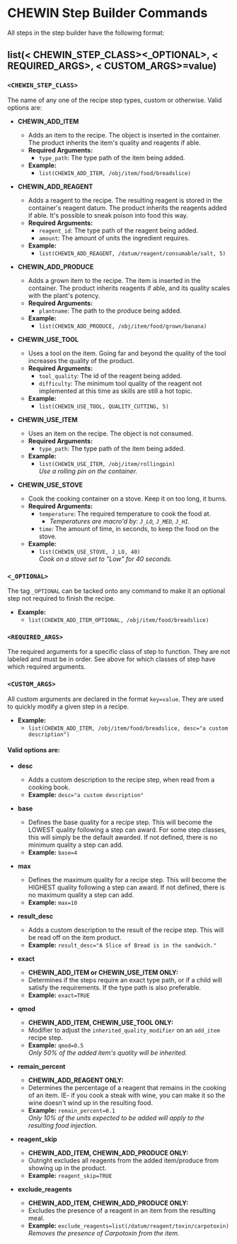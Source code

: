 # CHEWIN Step Builder Commands

All steps in the step builder have the following format:

## list(< CHEWIN_STEP_CLASS><_OPTIONAL>, < REQUIRED_ARGS>, < CUSTOM_ARGS>=value)


### `<CHEWIN_STEP_CLASS>`
The name of any one of the recipe step types, custom or otherwise. Valid options are:

- **CHEWIN_ADD_ITEM**
  - Adds an item to the recipe. The object is inserted in the container. The product inherits the item's quality and reagents if able.
  - **Required Arguments:**
    - `type_path`: The type path of the item being added.
  - **Example:**
    - `list(CHEWIN_ADD_ITEM, /obj/item/food/breadslice)`

- **CHEWIN_ADD_REAGENT**
  - Adds a reagent to the recipe. The resulting reagent is stored in the container's reagent datum. The product inherits the reagents added if able. It's possible to sneak poison into food this way.
  - **Required Arguments:**
    - `reagent_id`: The type path of the reagent being added.
    - `amount`: The amount of units the ingredient requires.
  - **Example:**
    - `list(CHEWIN_ADD_REAGENT, /datum/reagent/consumable/salt, 5)`

- **CHEWIN_ADD_PRODUCE**
  - Adds a grown item to the recipe. The item is inserted in the container. The product inherits reagents if able, and its quality scales with the plant's potency.
  - **Required Arguments:**
    - `plantname`: The path to the produce being added.
  - **Example:**
    - `list(CHEWIN_ADD_PRODUCE, /obj/item/food/grown/banana)`

- **CHEWIN_USE_TOOL**
  - Uses a tool on the item. Going far and beyond the quality of the tool increases the quality of the product.
  - **Required Arguments:**
    - `tool_quality`: The id of the reagent being added.
    - `difficulty`: The minimum tool quality of the reagent not implemented at this time as skills are still a hot topic.
  - **Example:**
    - `list(CHEWIN_USE_TOOL, QUALITY_CUTTING, 5)`

- **CHEWIN_USE_ITEM**
  - Uses an item on the recipe. The object is not consumed.
  - **Required Arguments:**
    - `type_path`: The type path of the item being added.
  - **Example:**
    - `list(CHEWIN_USE_ITEM, /obj/item/rollingpin)`  
      *Use a rolling pin on the container.*

- **CHEWIN_USE_STOVE**
  - Cook the cooking container on a stove. Keep it on too long, it burns.
  - **Required Arguments:**
    - `temperature`: The required temperature to cook the food at.
      - *Temperatures are macro'd by: `J_LO`, `J_MED`, `J_HI`.*
    - `time`: The amount of time, in seconds, to keep the food on the stove.
  - **Example:**
    - `list(CHEWIN_USE_STOVE, J_LO, 40)`  
      *Cook on a stove set to "Low" for 40 seconds.*

### `<_OPTIONAL>`
The tag `_OPTIONAL` can be tacked onto any command to make it an optional step not required to finish the recipe.

- **Example:**
  - `list(CHEWIN_ADD_ITEM_OPTIONAL, /obj/item/food/breadslice)`

### `<REQUIRED_ARGS>`
The required arguments for a specific class of step to function. They are not labeled and must be in order. See above for which classes of step have which required arguments.

### `<CUSTOM_ARGS>`
All custom arguments are declared in the format `key=value`. They are used to quickly modify a given step in a recipe.

- **Example:**
  - `list(CHEWIN_ADD_ITEM, /obj/item/food/breadslice, desc="a custom description")`

#### Valid options are:
- **desc**
  - Adds a custom description to the recipe step, when read from a cooking book.
  - **Example:** `desc="a custom description"`

- **base**
  - Defines the base quality for a recipe step. This will become the LOWEST quality following a step can award. For some step classes, this will simply be the default awarded. If not defined, there is no minimum quality a step can add.
  - **Example:** `base=4`

- **max**
  - Defines the maximum quality for a recipe step. This will become the HIGHEST quality following a step can award. If not defined, there is no maximum quality a step can add.
  - **Example:** `max=10`

- **result_desc**
  - Adds a custom description to the result of the recipe step. This will be read off on the item product.
  - **Example:** `result_desc="A Slice of Bread is in the sandwich."`

- **exact**
  - **CHEWIN_ADD_ITEM or CHEWIN_USE_ITEM ONLY:**
  - Determines if the steps require an exact type path, or if a child will satisfy the requirements. If the type path is also preferable.
  - **Example:** `exact=TRUE`

- **qmod**
  - **CHEWIN_ADD_ITEM, CHEWIN_USE_TOOL ONLY:**
  - Modifier to adjust the `inherited_quality_modifier` on an `add_item` recipe step.
  - **Example:** `qmod=0.5`  
    *Only 50% of the added item's quality will be inherited.*

- **remain_percent**
  - **CHEWIN_ADD_REAGENT ONLY:**
  - Determines the percentage of a reagent that remains in the cooking of an item. IE- if you cook a steak with wine, you can make it so the wine doesn't wind up in the resulting food.
  - **Example:** `remain_percent=0.1`  
    *Only 10% of the units expected to be added will apply to the resulting food injection.*

- **reagent_skip**
  - **CHEWIN_ADD_ITEM, CHEWIN_ADD_PRODUCE ONLY:**
  - Outright excludes all reagents from the added item/produce from showing up in the product.
  - **Example:** `reagent_skip=TRUE`

- **exclude_reagents**
  - **CHEWIN_ADD_ITEM, CHEWIN_ADD_PRODUCE ONLY:**
  - Excludes the presence of a reagent in an item from the resulting meal.
  - **Example:** `exclude_reagents=list(/datum/reagent/toxin/carpotoxin)`  
    *Removes the presence of Carpotoxin from the item.*
